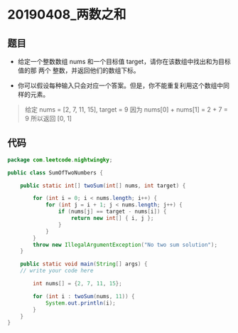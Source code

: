 # 20190408_两数之和

## 题目

* 给定一个整数数组 nums 和一个目标值 target，请你在该数组中找出和为目标值的那 两个 整数，并返回他们的数组下标。

* 你可以假设每种输入只会对应一个答案。但是，你不能重复利用这个数组中同样的元素。

> 给定 nums = [2, 7, 11, 15], target = 9
> 因为 nums[0] + nums[1] = 2 + 7 = 9
> 所以返回 [0, 1]

## 代码

```java
package com.leetcode.nightwingky;

public class SumOfTwoNumbers {

    public static int[] twoSum(int[] nums, int target) {

        for (int i = 0; i < nums.length; i++) {
            for (int j = i + 1; j < nums.length; j++) {
                if (nums[j] == target - nums[i]) {
                    return new int[] { i, j };
                }
            }
        }
        throw new IllegalArgumentException("No two sum solution");
    }

    public static void main(String[] args) {
	// write your code here

        int nums[] = {2, 7, 11, 15};

        for (int i : twoSum(nums, 11)) {
            System.out.println(i);
        }
    }
}
```